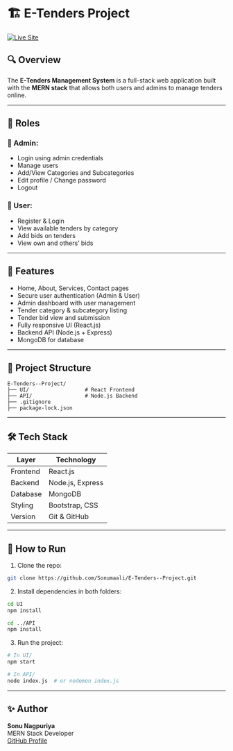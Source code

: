 # 🏗️ E-Tenders Project
[![Live Site](https://img.shields.io/badge/Live--Site-Visit-green?style=for-the-badge&logo=vercel)](https://e-tenders-project-ppbqyjbz8-sonu-nagpuriyas-projects.vercel.app)

## 🔍 Overview
The **E-Tenders Management System** is a full-stack web application built with the **MERN stack** that allows both users and admins to manage tenders online.

---

## 👥 Roles
### 🔸 Admin:
- Login using admin credentials
- Manage users
- Add/View Categories and Subcategories
- Edit profile / Change password
- Logout

### 🔸 User:
- Register & Login
- View available tenders by category
- Add bids on tenders
- View own and others’ bids

---

## 📁 Features

- Home, About, Services, Contact pages
- Secure user authentication (Admin & User)
- Admin dashboard with user management
- Tender category & subcategory listing
- Tender bid view and submission
- Fully responsive UI (React.js)
- Backend API (Node.js + Express)
- MongoDB for database

---

## 📂 Project Structure

```
E-Tenders--Project/
├── UI/                  # React Frontend
├── API/                 # Node.js Backend
├── .gitignore
├── package-lock.json
```

---

## 🛠️ Tech Stack

| Layer     | Technology        |
|-----------|-------------------|
| Frontend  | React.js          |
| Backend   | Node.js, Express  |
| Database  | MongoDB           |
| Styling   | Bootstrap, CSS    |
| Version   | Git & GitHub      |

---

## 🚀 How to Run

1. Clone the repo:
```bash
git clone https://github.com/Sonumaali/E-Tenders--Project.git
```

2. Install dependencies in both folders:
```bash
cd UI
npm install

cd ../API
npm install
```

3. Run the project:
```bash
# In UI/
npm start

# In API/
node index.js  # or nodemon index.js
```

---

## ✨ Author
**Sonu Nagpuriya**  
MERN Stack Developer  
[GitHub Profile](https://github.com/SonuNagpuriya)

